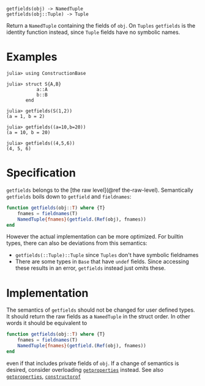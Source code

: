     getfields(obj) -> NamedTuple
    getfields(obj::Tuple) -> Tuple

Return a `NamedTuple` containing the fields of `obj`. On `Tuples` `getfields` is
the identity function instead, since `Tuple` fields have no symbolic names.

# Examples
```jldoctest
julia> using ConstructionBase

julia> struct S{A,B}
           a::A
           b::B
       end

julia> getfields(S(1,2))
(a = 1, b = 2)

julia> getfields((a=10,b=20))
(a = 10, b = 20)

julia> getfields((4,5,6))
(4, 5, 6)
```

# Specification

`getfields` belongs to the [the raw level](@ref the-raw-level).
Semantically `getfields` boils down to `getfield` and `fieldnames`:
```julia
function getfields(obj::T) where {T}
    fnames = fieldnames(T)
    NamedTuple{fnames}(getfield.(Ref(obj), fnames))
end
```
However the actual implementation can be more optimized. For builtin types, there can also be deviations from this semantics:
* `getfields(::Tuple)::Tuple` since `Tuples` don't have symbolic fieldnames
* There are some types in `Base` that have `undef` fields. Since accessing these results in an error, `getfields` instead just omits these.

# Implementation

The semantics of `getfields` should not be changed for user defined types. It should 
return the raw fields as a `NamedTuple` in the struct order. In other words it should be
equivalent to
```julia
function getfields(obj::T) where {T}
    fnames = fieldnames(T)
    NamedTuple{fnames}(getfield.(Ref(obj), fnames))
end
```
even if that includes private fields of `obj`.
If a change of semantics is desired, consider overloading [`getproperties`](@ref) instead.
See also [`getproperties`](@ref), [`constructorof`](@ref)

